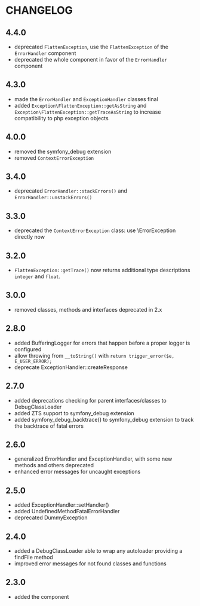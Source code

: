 CHANGELOG
=========

4.4.0
-----

 * deprecated `FlattenException`, use the `FlattenException` of the `ErrorHandler` component
 * deprecated the whole component in favor of the `ErrorHandler` component

4.3.0
-----

* made the `ErrorHandler` and `ExceptionHandler` classes final
* added `Exception\FlattenException::getAsString` and
`Exception\FlattenException::getTraceAsString` to increase compatibility to php
exception objects

4.0.0
-----

* removed the symfony_debug extension
* removed `ContextErrorException`

3.4.0
-----

* deprecated `ErrorHandler::stackErrors()` and `ErrorHandler::unstackErrors()`

3.3.0
-----

* deprecated the `ContextErrorException` class: use \ErrorException directly now

3.2.0
-----

* `FlattenException::getTrace()` now returns additional type descriptions
  `integer` and `float`.


3.0.0
-----

* removed classes, methods and interfaces deprecated in 2.x

2.8.0
-----

* added BufferingLogger for errors that happen before a proper logger is configured
* allow throwing from `__toString()` with `return trigger_error($e, E_USER_ERROR);`
* deprecate ExceptionHandler::createResponse

2.7.0
-----

* added deprecations checking for parent interfaces/classes to DebugClassLoader
* added ZTS support to symfony_debug extension
* added symfony_debug_backtrace() to symfony_debug extension
  to track the backtrace of fatal errors

2.6.0
-----

* generalized ErrorHandler and ExceptionHandler,
  with some new methods and others deprecated
* enhanced error messages for uncaught exceptions

2.5.0
-----

* added ExceptionHandler::setHandler()
* added UndefinedMethodFatalErrorHandler
* deprecated DummyException

2.4.0
-----

 * added a DebugClassLoader able to wrap any autoloader providing a findFile method
 * improved error messages for not found classes and functions

2.3.0
-----

 * added the component
